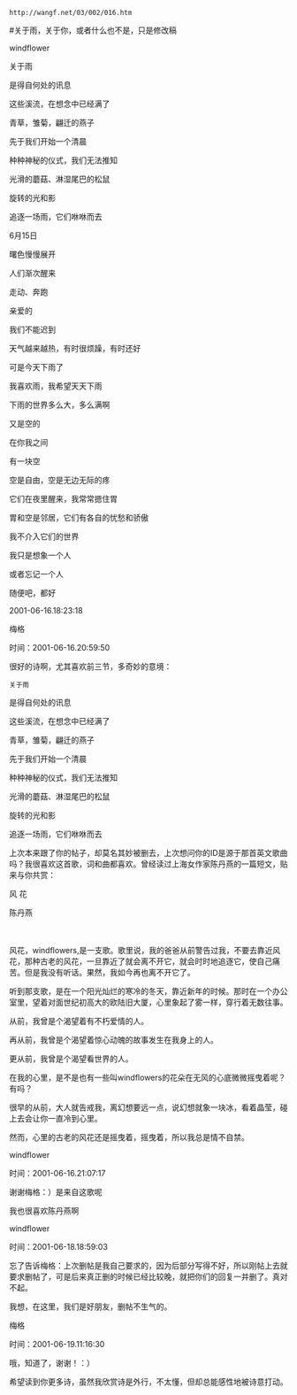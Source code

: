 `http://wangf.net/03/002/016.htm`

#关于雨，关于你，或者什么也不是，只是修改稿

windflower

关于雨

是得自何处的讯息

这些溪流，在想念中已经满了

青草，雏菊，翩迁的燕子

先于我们开始一个清晨

种种神秘的仪式，我们无法推知

光滑的蘑菇、淋湿尾巴的松鼠

旋转的光和影

追逐一场雨，它们咻咻而去

6月15日

曙色慢慢展开

人们渐次醒来

走动、奔跑

亲爱的

我们不能迟到

天气越来越热，有时很烦躁，有时还好

可是今天下雨了

我喜欢雨，我希望天天下雨

下雨的世界多么大，多么满啊

又是空的

在你我之间

有一块空

空是自由，空是无边无际的疼

它们在夜里醒来，我常常摁住胃

胃和空是邻居，它们有各自的忧愁和骄傲

我不介入它们的世界

我只是想象一个人

或者忘记一个人

随便吧，都好

2001-06-16.18:23:18

梅格

时间：2001-06-16.20:59:50 

很好的诗啊，尤其喜欢前三节，多奇妙的意境： 


    关于雨 

是得自何处的讯息 

这些溪流，在想念中已经满了 


青草，雏菊，翩迁的燕子 

先于我们开始一个清晨 

种种神秘的仪式，我们无法推知 


光滑的蘑菇、淋湿尾巴的松鼠 

旋转的光和影 

追逐一场雨，它们咻咻而去 


上次本来跟了你的帖子，却莫名其妙被删去，上次想问你的ID是源于那首英文歌曲吗？我很喜欢这首歌，词和曲都喜欢。曾经读过上海女作家陈丹燕的一篇短文，贴来与你共赏： 

 风 花 

 陈丹燕 

　

风花，windflowers,是一支歌。歌里说，我的爸爸从前警告过我，不要去靠近风花，那种古老的风花，一旦靠近了就会离不开它，就会时时地追逐它，使自己痛苦。但是我没有听话。果然，我如今再也离不开它了。 


听到那支歌，是在一个阳光灿烂的寒冷的冬天，靠近新年的时候。那时在一个办公室里，望着对面世纪初高大的欧陆旧大厦，心里象起了雾一样，穿行着无数往事。 

 从前，我曾是个渴望着有不朽爱情的人。 

 再从前，我曾是个渴望着惊心动魄的故事发生在我身上的人。 

 更从前，我曾是个渴望看世界的人。 

 在我的心里，是不是也有一些叫windflowers的花朵在无风的心底微微摇曳着呢？有吗？ 

 很早的从前，大人就告戒我，离幻想要远一点，说幻想就象一块冰，看着晶莹，碰上去会让你一直冷到心里。 

 然而，心里的古老的风花还是摇曳着，摇曳着，所以我总是情不自禁。 


windflower

时间：2001-06-16.21:07:17 

谢谢梅格：）是来自这歌呢 

我也很喜欢陈丹燕啊

windflower

时间：2001-06-18.18:59:03 

忘了告诉梅格：上次删帖是我自己要求的，因为后部分写得不好，所以刚帖上去就要求删帖了，可是后来真正删的时候已经比较晚，就把你们的回复一并删了。真对不起。 

我想，在这里，我们是好朋友，删帖不生气的。

梅格

时间：2001-06-19.11:16:30 

哦，知道了，谢谢！：） 

希望读到你更多诗，虽然我欣赏诗是外行，不太懂，但却总能感性地被诗意打动。